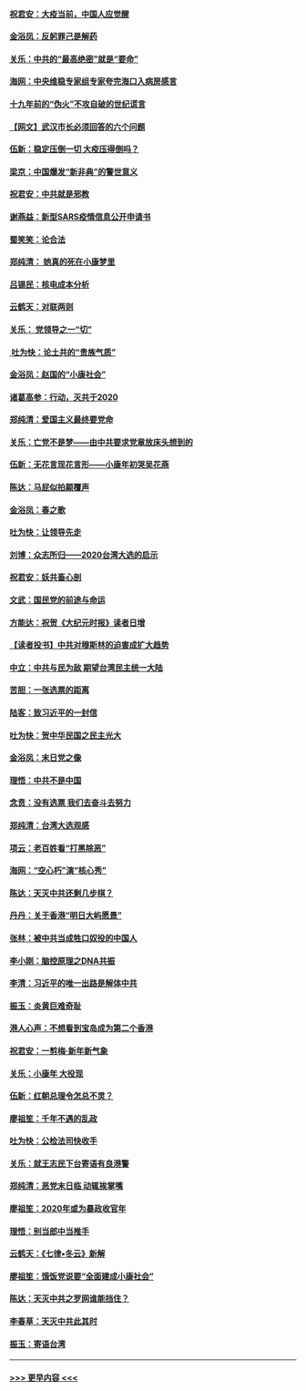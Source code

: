 #### [祝君安：大疫当前，中国人应觉醒](../pages/nsc993/n11821946.md?t=01262101) 
#### [金浴凤：反躬罪己是解药](../pages/nsc993/n11820280.md?t=01262101) 
#### [关乐：中共的“最高绝密”就是“要命”](../pages/nsc993/n11816946.md?t=01262101) 
#### [海网：中央维稳专家组专家夸完海口入病房感言](../pages/nsc993/n11815138.md?t=01262101) 
#### [十九年前的“伪火”不攻自破的世纪谎言](../pages/nsc993/n11813238.md?t=01262101) 
#### [【网文】武汉市长必须回答的六个问题](../pages/nsc993/n11813848.md?t=01262101) 
#### [伍新：稳定压倒一切 大疫压得倒吗？](../pages/nsc993/n11812634.md?t=01262101) 
#### [梁京：中国爆发“新非典”的警世意义](../pages/nsc993/n11812554.md?t=01262101) 
#### [祝君安：中共就是邪教](../pages/nsc993/n11812431.md?t=01262101) 
#### [谢燕益：新型SARS疫情信息公开申请书](../pages/nsc993/n11808840.md?t=01262101) 
#### [蜀笑笑：论合法](../pages/nsc993/n11808064.md?t=01262101) 
#### [郑纯清： 她真的死在小康梦里](../pages/nsc993/n11806623.md?t=01262101) 
#### [吕锡民：核电成本分析](../pages/nsc993/n11806284.md?t=01262101) 
#### [云鹤天：对联两则](../pages/nsc993/n11805957.md?t=01262101) 
#### [关乐： 党领导之一“切”](../pages/nsc993/n11804505.md?t=01262101) 
#### [ 吐为快：论土共的“贵族气质”](../pages/nsc993/n11804490.md?t=01262101) 
#### [金浴凤：赵国的“小康社会”](../pages/nsc993/n11804452.md?t=01262101) 
#### [诸葛高参：行动，灭共于2020](../pages/nsc993/n11804120.md?t=01262101) 
#### [郑纯清：爱国主义最终要党命](../pages/nsc993/n11802197.md?t=01262101) 
#### [关乐：亡党不是梦——由中共要求党章放床头想到的](../pages/nsc993/n11802156.md?t=01262101) 
#### [伍新：无花言现花言形——小康年初哭吴花燕](../pages/nsc993/n11800044.md?t=01262101) 
#### [陈达：马屁似拍颠覆声](../pages/nsc993/n11800010.md?t=01262101) 
#### [金浴凤：春之歌](../pages/nsc993/n11797687.md?t=01262101) 
#### [吐为快：让领导先走](../pages/nsc993/n11797512.md?t=01262101) 
#### [刘博：众志所归——2020台湾大选的启示](../pages/nsc993/n11796878.md?t=01262101) 
#### [祝君安：妖共畜心剖](../pages/nsc993/n11794273.md?t=01262101) 
#### [文武：国民党的前途与命运](../pages/nsc993/n11794198.md?t=01262101) 
#### [方能达：祝贺《大纪元时报》读者日增](../pages/nsc993/n11793807.md?t=01262101) 
#### [【读者投书】中共对穆斯林的迫害成扩大趋势](../pages/nsc993/n11791371.md?t=01262101) 
#### [中立：中共与民为敌 期望台湾民主统一大陆](../pages/nsc993/n11790392.md?t=01262101) 
#### [苦胆：一张选票的距离](../pages/nsc993/n11788914.md?t=01262101) 
#### [陆客：致习近平的一封信](../pages/nsc993/n11788867.md?t=01262101) 
#### [吐为快：贺中华民国之民主光大](../pages/nsc993/n11788618.md?t=01262101) 
#### [金浴凤：末日党之像](../pages/nsc993/n11787475.md?t=01262101) 
#### [理悟：中共不是中国](../pages/nsc993/n11787463.md?t=01262101) 
#### [念贲：没有选票  我们去奋斗去努力](../pages/nsc993/n11787398.md?t=01262101) 
#### [郑纯清：台湾大选观感](../pages/nsc993/n11786210.md?t=01262101) 
#### [项云：老百姓看“打黑除恶”](../pages/nsc993/n11785398.md?t=01262101) 
#### [海网：“空心朽”演“核心秀”](../pages/nsc993/n11783874.md?t=01262101) 
#### [陈达：天灭中共还剩几步棋？](../pages/nsc993/n11783719.md?t=01262101) 
#### [丹丹：关于香港“明日大屿愿景”](../pages/nsc993/n11783273.md?t=01262101) 
#### [张林：被中共当成牲口奴役的中国人](../pages/nsc993/n11782397.md?t=01262101) 
#### [李小刚：脑控原理之DNA共振](../pages/nsc993/n11780962.md?t=01262101) 
#### [李清：习近平的唯一出路是解体中共](../pages/nsc993/n11780866.md?t=01262101) 
#### [振玉：炎黄巨难奇耻](../pages/nsc993/n11779632.md?t=01262101) 
#### [港人心声：不想看到宝岛成为第二个香港](../pages/nsc993/n11778817.md?t=01262101) 
#### [祝君安：一剪梅‧新年新气象](../pages/nsc993/n11776340.md?t=01262101) 
#### [关乐：小康年 大役现](../pages/nsc993/n11774213.md?t=01262101) 
#### [伍新：红朝总理令怎总不灵？](../pages/nsc993/n11770813.md?t=01262101) 
#### [廖祖笙：千年不遇的乱政](../pages/nsc993/n11770373.md?t=01262101) 
#### [吐为快：公检法司快收手](../pages/nsc993/n11770359.md?t=01262101) 
#### [关乐：就王志民下台寄语有良港警](../pages/nsc993/n11769903.md?t=01262101) 
#### [郑纯清：恶党末日临 动辄挨掌嘴](../pages/nsc993/n11769356.md?t=01262101) 
#### [廖祖笙：2020年或为暴政收官年](../pages/nsc993/n11768216.md?t=01262101) 
#### [理悟：别当郎中当推手](../pages/nsc993/n11768243.md?t=01262101) 
#### [云鹤天：《七律▪冬云》新解](../pages/nsc993/n11768204.md?t=01262101) 
#### [廖祖笙：饿饭党说要“全面建成小康社会”](../pages/nsc993/n11767482.md?t=01262101) 
#### [陈达：天灭中共之罗网谁能挡住？](../pages/nsc993/n11767465.md?t=01262101) 
#### [李春草：天灭中共此其时](../pages/nsc993/n11767452.md?t=01262101) 
#### [振玉：寄语台湾](../pages/nsc993/n11767432.md?t=01262101) 

----
#### [ >>> 更早内容 <<< ](../indexes/nsc993-earlier.md)

